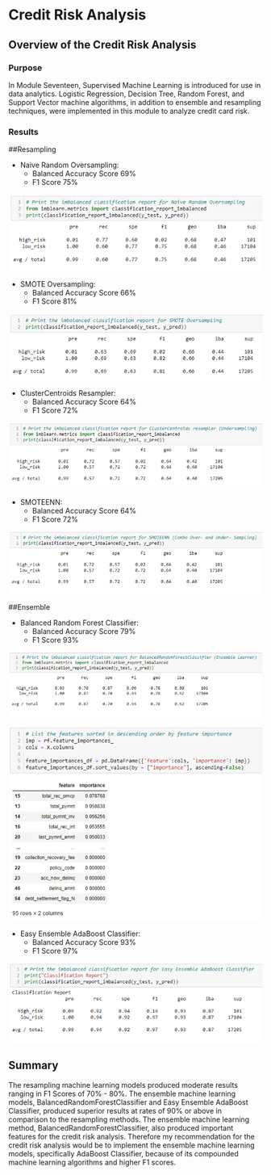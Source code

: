 # Credit Risk Analysis

## Overview of the Credit Risk Analysis

### Purpose

In Module Seventeen, Supervised Machine Learning is introduced for use in data analytics.  Logistic Regression, Decision Tree, Random Forest, and Support Vector machine algorithms, in addition to ensemble and resampling techniques, were implemented in this module to analyze credit card risk.

### Results

##Resampling

- Naive Random Oversampling:
  - Balanced Accuracy Score 69% 
  - F1 Score 75%

![](Images/Naive_Random_Oversampling.PNG)

- SMOTE Oversampling: 
  - Balanced Accuracy Score 66% 
  - F1 Score 81%

![](Images/SMOTE_Oversampling.PNG)

- ClusterCentroids Resampler: 
  - Balanced Accuracy Score 64%
  - F1 Score 72%

![](Images/ClusterCentroids_Resampler_Undersampling.PNG)

- SMOTEENN:
  - Balanced Accuracy Score 64% 
  - F1 Score 72%

![](Images/SMOTEENN_Combo.PNG)

##Ensemble

- Balanced Random Forest Classifier:
  - Balanced Accuracy Score 79% 
  - F1 Score 93%

![](Images/BalancedRandomForestClassifier.PNG)

![](Images/Features_Sorted_Feature_Importance.PNG)

- Easy Ensemble AdaBoost Classifier: 
  - Balanced Accuracy Score 93% 
  - F1 Score 97%

![](Images/Easy_Ensemble_AdaBoost.PNG)

## Summary

The resampling machine learning models produced moderate results ranging in F1 Scores of 70% - 80%.  The ensemble machine learning models, BalancedRandomForestClassifier and Easy Ensemble AdaBoost Classifier, produced superior results at rates of 90% or above in comparison to the resampling methods. The ensemble machine learning method, BalancedRandomForestClassifier, also produced important features for the credit risk analysis.  Therefore my recommendation for the credit risk analysis would be to implement the ensemble machine learning models, specifically AdaBoost Classifier, because of its compounded machine learning algorithms and higher F1 scores.